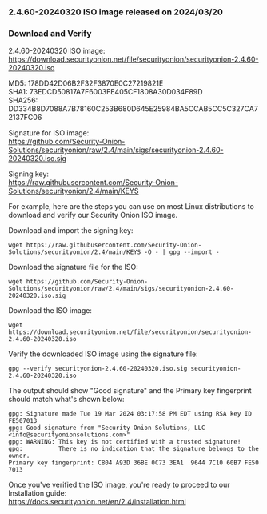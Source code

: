 ### 2.4.60-20240320 ISO image released on 2024/03/20


### Download and Verify

2.4.60-20240320 ISO image:  
https://download.securityonion.net/file/securityonion/securityonion-2.4.60-20240320.iso
 
MD5: 178DD42D06B2F32F3870E0C27219821E  
SHA1: 73EDCD50817A7F6003FE405CF1808A30D034F89D  
SHA256: DD334B8D7088A7B78160C253B680D645E25984BA5CCAB5CC5C327CA72137FC06  

Signature for ISO image:  
https://github.com/Security-Onion-Solutions/securityonion/raw/2.4/main/sigs/securityonion-2.4.60-20240320.iso.sig

Signing key:  
https://raw.githubusercontent.com/Security-Onion-Solutions/securityonion/2.4/main/KEYS  

For example, here are the steps you can use on most Linux distributions to download and verify our Security Onion ISO image.

Download and import the signing key:  
```
wget https://raw.githubusercontent.com/Security-Onion-Solutions/securityonion/2.4/main/KEYS -O - | gpg --import -  
```

Download the signature file for the ISO:  
```
wget https://github.com/Security-Onion-Solutions/securityonion/raw/2.4/main/sigs/securityonion-2.4.60-20240320.iso.sig
```

Download the ISO image:  
```
wget https://download.securityonion.net/file/securityonion/securityonion-2.4.60-20240320.iso
```

Verify the downloaded ISO image using the signature file:  
```
gpg --verify securityonion-2.4.60-20240320.iso.sig securityonion-2.4.60-20240320.iso
```

The output should show "Good signature" and the Primary key fingerprint should match what's shown below:
```
gpg: Signature made Tue 19 Mar 2024 03:17:58 PM EDT using RSA key ID FE507013
gpg: Good signature from "Security Onion Solutions, LLC <info@securityonionsolutions.com>"
gpg: WARNING: This key is not certified with a trusted signature!
gpg:          There is no indication that the signature belongs to the owner.
Primary key fingerprint: C804 A93D 36BE 0C73 3EA1  9644 7C10 60B7 FE50 7013
```

Once you've verified the ISO image, you're ready to proceed to our Installation guide:  
https://docs.securityonion.net/en/2.4/installation.html
